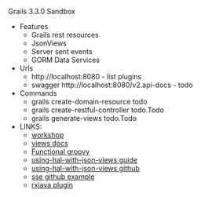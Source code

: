 Grails 3.3.0 Sandbox

* Features
    * Grails rest resources
    * JsonViews
    * Server sent events
    * GORM Data Services
* Urls
    * http://localhost:8080 - list plugins
    * swagger http://localhost:8080/v2.api-docs - todo
* Commands
    * grails create-domain-resource todo
    * grails create-restful-controller todo.Todo
    * grails generate-views todo.Todo
* LINKS:
    * [workshop](http://alvarosanchez.github.io/grails-angularjs-springsecurity-workshop/#_getting_started)
    * [views docs](http://views.grails.org/latest/#_introduction)
    * [Functional groovy](http://mariogarcia.github.io/functional-groovy/#_composition)
    * [using-hal-with-json-views guide](http://guides.grails.org/using-hal-with-json-views/guide/index.html)
    * [using-hal-with-json-views github](https://github.com/grails-guides/using-hal-with-json-views)
    * [sse github example](https://github.com/grails-plugins/grails-rxjava/tree/master/examples/server-sent-event-example)
    * [rxjava plugin](https://grails-plugins.github.io/grails-rxjava/latest/)

